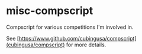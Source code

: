 # misc-compscript
Compscript for various competitions I'm involved in.

See [https://www.github.com/cubingusa/compscript](cubingusa/compscript) for more details.
